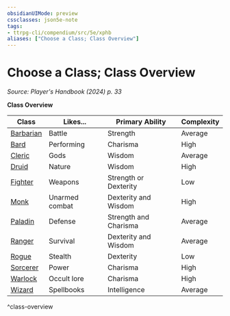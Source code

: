 ```yaml
---
obsidianUIMode: preview
cssclasses: json5e-note
tags:
- ttrpg-cli/compendium/src/5e/xphb
aliases: ["Choose a Class; Class Overview"]
---
```

# Choose a Class; Class Overview
*Source: Player's Handbook (2024) p. 33* 

**Class Overview**

| Class | Likes... | Primary Ability | Complexity |
|-------|----------|-----------------|------------|
| [Barbarian](Barbarian.md) | Battle | Strength | Average |
| [Bard](2-Mechanics/CLI/classes/bard-xphb.md) | Performing | Charisma | High |
| [Cleric](2-Mechanics/CLI/classes/cleric-xphb.md) | Gods | Wisdom | Average |
| [Druid](2-Mechanics/CLI/classes/druid-xphb.md) | Nature | Wisdom | High |
| [Fighter](2-Mechanics/CLI/classes/fighter-xphb.md) | Weapons | Strength or Dexterity | Low |
| [Monk](2-Mechanics/CLI/classes/monk-xphb.md) | Unarmed combat | Dexterity and Wisdom | High |
| [Paladin](2-Mechanics/CLI/classes/paladin-xphb.md) | Defense | Strength and Charisma | Average |
| [Ranger](2-Mechanics/CLI/classes/ranger-xphb.md) | Survival | Dexterity and Wisdom | Average |
| [Rogue](2-Mechanics/CLI/classes/rogue-xphb.md) | Stealth | Dexterity | Low |
| [Sorcerer](2-Mechanics/CLI/classes/sorcerer-xphb.md) | Power | Charisma | High |
| [Warlock](2-Mechanics/CLI/classes/warlock-xphb.md) | Occult lore | Charisma | High |
| [Wizard](2-Mechanics/CLI/classes/wizard-xphb.md) | Spellbooks | Intelligence | Average |
^class-overview